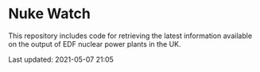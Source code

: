 # Nuke Watch

This repository includes code for retrieving the latest information available on the output of EDF nuclear power plants in the UK.

Last updated: 2021-05-07 21:05